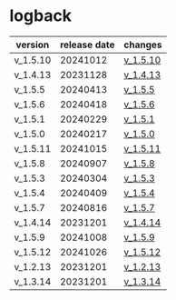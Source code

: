 # logback

| version  | release date |              changes               |
|----------|--------------|------------------------------------|
| v_1.5.10 | 20241012     | [v_1.5.10](./v_1.5.10-20241012.md) |
| v_1.4.13 | 20231128     | [v_1.4.13](./v_1.4.13-20231128.md) |
| v_1.5.5  | 20240413     | [v_1.5.5](./v_1.5.5-20240413.md)   |
| v_1.5.6  | 20240418     | [v_1.5.6](./v_1.5.6-20240418.md)   |
| v_1.5.1  | 20240229     | [v_1.5.1](./v_1.5.1-20240229.md)   |
| v_1.5.0  | 20240217     | [v_1.5.0](./v_1.5.0-20240217.md)   |
| v_1.5.11 | 20241015     | [v_1.5.11](./v_1.5.11-20241015.md) |
| v_1.5.8  | 20240907     | [v_1.5.8](./v_1.5.8-20240907.md)   |
| v_1.5.3  | 20240304     | [v_1.5.3](./v_1.5.3-20240304.md)   |
| v_1.5.4  | 20240409     | [v_1.5.4](./v_1.5.4-20240409.md)   |
| v_1.5.7  | 20240816     | [v_1.5.7](./v_1.5.7-20240816.md)   |
| v_1.4.14 | 20231201     | [v_1.4.14](./v_1.4.14-20231201.md) |
| v_1.5.9  | 20241008     | [v_1.5.9](./v_1.5.9-20241008.md)   |
| v_1.5.12 | 20241026     | [v_1.5.12](./v_1.5.12-20241026.md) |
| v_1.2.13 | 20231201     | [v_1.2.13](./v_1.2.13-20231201.md) |
| v_1.3.14 | 20231201     | [v_1.3.14](./v_1.3.14-20231201.md) |

